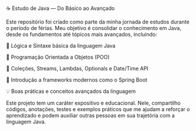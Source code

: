 ☕ Estudo de Java — Do Básico ao Avançado

Este repositório foi criado como parte da minha jornada de estudos durante o período de férias. Meu objetivo é consolidar o conhecimento em Java, desde os fundamentos até tópicos mais avançados, incluindo:

🧠 Lógica e Sintaxe básica da linguagem Java

🧰 Programação Orientada a Objetos (POO)

🔁 Coleções, Streams, Lambdas, Optionals e Date/Time API

🚀 Introdução a frameworks modernos como o Spring Boot

💡 Boas práticas e conceitos avançados da linguagem


Este projeto tem um caráter expositivo e educacional. Nele, compartilho códigos, anotações, testes e exemplos práticos que me ajudam a reforçar o aprendizado e podem auxiliar outras pessoas em sua trajetória com a linguagem Java.
